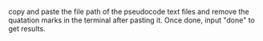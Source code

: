 copy and paste the file path of the pseudocode text files and remove the quatation marks in the terminal after pasting it. Once done, input "done" to get results.
